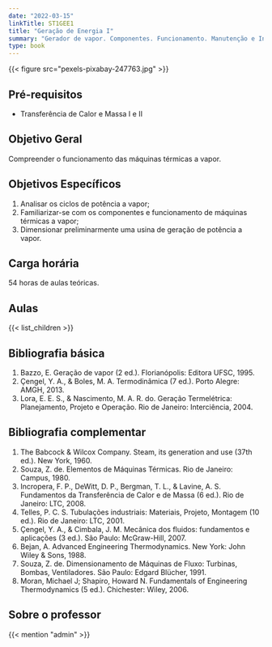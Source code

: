 ```yaml
---
date: "2022-03-15"
linkTitle: ST1GEE1
title: "Geração de Energia I"
summary: "Gerador de vapor. Componentes. Funcionamento. Manutenção e Inspeção através de normas técnicas. Combustíveis industriais. Combustão em caldeira. Análise dos gases. Distribuição de vapor"
type: book
---
```


{{< figure src="pexels-pixabay-247763.jpg" >}}

## Pré-requisitos

- Transferência de Calor e Massa I e II

## Objetivo Geral

Compreender o funcionamento das máquinas térmicas a vapor.

## Objetivos Específicos

1. Analisar os ciclos de potência a vapor;
2. Familiarizar-se com os componentes e funcionamento de máquinas térmicas a vapor;
3. Dimensionar preliminarmente uma usina de geração de potência a vapor.

## Carga horária

54 horas de aulas teóricas.

## Aulas


{{< list_children >}}

## Bibliografia básica

1. Bazzo, E. Geração de vapor (2 ed.). Florianópolis: Editora UFSC, 1995.
2. Çengel, Y. A., & Boles, M. A. Termodinâmica (7 ed.). Porto Alegre: AMGH, 2013.
3. Lora, E. E. S., & Nascimento, M. A. R. do. Geração Termelétrica: Planejamento, Projeto e Operação. Rio de Janeiro: Interciência, 2004.

## Bibliografia complementar

1. The Babcock & Wilcox Company. Steam, its generation and use (37th ed.). New York, 1960.
2. Souza, Z. de. Elementos de Máquinas Térmicas. Rio de Janeiro: Campus, 1980.
3. Incropera, F. P., DeWitt, D. P., Bergman, T. L., & Lavine, A. S. Fundamentos da Transferência de Calor e de Massa (6 ed.). Rio de Janeiro: LTC, 2008.
4. Telles, P. C. S. Tubulações industriais: Materiais, Projeto, Montagem (10 ed.). Rio de Janeiro: LTC, 2001.
5. Çengel, Y. A., & Cimbala, J. M. Mecânica dos fluidos: fundamentos e aplicações (3 ed.). São Paulo: McGraw-Hill, 2007.
6. Bejan, A. Advanced Engineering Thermodynamics. New York: John Wiley & Sons, 1988.
7. Souza, Z. de. Dimensionamento de Máquinas de Fluxo: Turbinas, Bombas, Ventiladores. São Paulo: Edgard Blücher, 1991.
8. Moran, Michael J; Shapiro, Howard N. Fundamentals of Engineering Thermodynamics (5 ed.). Chichester: Wiley, 2006.

## Sobre o professor

{{< mention "admin" >}}

